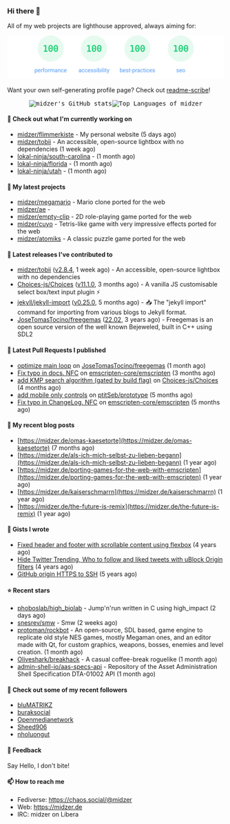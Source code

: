 ### Hi there 👋

All of my web projects are lighthouse approved, always aiming for:

<p align="center">
  <kbd><img src="https://github.com/midzer/midzer/blob/master/lighthouse.svg" alt="Lighthouse score 100s"></kbd>
</p>

Want your own self-generating profile page? Check out [readme-scribe](https://github.com/muesli/readme-scribe)!

<p align="center">
  <kbd><img src="https://github-readme-stats.vercel.app/api?username=midzer&show_icons=true&hide_title=true&hide_border=true&theme=tokyonight" alt="midzer's GitHub stats"><img height="165" src="https://github-readme-stats.vercel.app/api/top-langs/?username=midzer&layout=compact&langs_count=8&hide_border=true&theme=tokyonight" alt="Top Languages of midzer"></kbd>
</p>

#### 👷 Check out what I'm currently working on

- [midzer/flimmerkiste](https://github.com/midzer/flimmerkiste) - My personal website (5 days ago)
- [midzer/tobii](https://github.com/midzer/tobii) - An accessible, open-source lightbox with no dependencies (1 week ago)
- [lokal-ninja/south-carolina](https://github.com/lokal-ninja/south-carolina) -  (1 month ago)
- [lokal-ninja/florida](https://github.com/lokal-ninja/florida) -  (1 month ago)
- [lokal-ninja/utah](https://github.com/lokal-ninja/utah) -  (1 month ago)

#### 🌱 My latest projects

- [midzer/megamario](https://github.com/midzer/megamario) - Mario clone ported for the web
- [midzer/ae](https://github.com/midzer/ae) - 
- [midzer/empty-clip](https://github.com/midzer/empty-clip) - 2D role-playing game ported for the web
- [midzer/cuyo](https://github.com/midzer/cuyo) - Tetris-like game with very impressive effects ported for the web
- [midzer/atomiks](https://github.com/midzer/atomiks) - A classic puzzle game ported for the web

#### 🔭 Latest releases I've contributed to

- [midzer/tobii](https://github.com/midzer/tobii) ([v2.8.4](https://github.com/midzer/tobii/releases/tag/v2.8.4), 1 week ago) - An accessible, open-source lightbox with no dependencies
- [Choices-js/Choices](https://github.com/Choices-js/Choices) ([v11.1.0](https://github.com/Choices-js/Choices/releases/tag/v11.1.0), 3 months ago) - A vanilla JS customisable select box/text input plugin ⚡️
- [jekyll/jekyll-import](https://github.com/jekyll/jekyll-import) ([v0.25.0](https://github.com/jekyll/jekyll-import/releases/tag/v0.25.0), 5 months ago) - :inbox_tray: The &#34;jekyll import&#34; command for importing from various blogs to Jekyll format.
- [JoseTomasTocino/freegemas](https://github.com/JoseTomasTocino/freegemas) ([22.02](https://github.com/JoseTomasTocino/freegemas/releases/tag/22.02), 3 years ago) - Freegemas is an open source version of the well known Bejeweled, built in C&#43;&#43; using SDL2

#### 🔨 Latest Pull Requests I published

- [optimize main loop](https://github.com/JoseTomasTocino/freegemas/pull/45) on [JoseTomasTocino/freegemas](https://github.com/JoseTomasTocino/freegemas) (1 month ago)
- [Fix typo in docs. NFC](https://github.com/emscripten-core/emscripten/pull/24003) on [emscripten-core/emscripten](https://github.com/emscripten-core/emscripten) (3 months ago)
- [add KMP search algorithm (gated by build flag)](https://github.com/Choices-js/Choices/pull/1277) on [Choices-js/Choices](https://github.com/Choices-js/Choices) (4 months ago)
- [add mobile only controls](https://github.com/ptitSeb/prototype/pull/7) on [ptitSeb/prototype](https://github.com/ptitSeb/prototype) (5 months ago)
- [Fix typo in ChangeLog. NFC](https://github.com/emscripten-core/emscripten/pull/23319) on [emscripten-core/emscripten](https://github.com/emscripten-core/emscripten) (5 months ago)

#### 📜 My recent blog posts

- [https://midzer.de/omas-kaesetorte](https://midzer.de/omas-kaesetorte) (7 months ago)
- [https://midzer.de/als-ich-mich-selbst-zu-lieben-begann](https://midzer.de/als-ich-mich-selbst-zu-lieben-begann) (1 year ago)
- [https://midzer.de/porting-games-for-the-web-with-emscripten](https://midzer.de/porting-games-for-the-web-with-emscripten) (1 year ago)
- [https://midzer.de/kaiserschmarrn](https://midzer.de/kaiserschmarrn) (1 year ago)
- [https://midzer.de/the-future-is-remix](https://midzer.de/the-future-is-remix) (1 year ago)

#### 📓 Gists I wrote

- [Fixed header and footer with scrollable content using flexbox](https://gist.github.com/3893ce8c0bec6f805ec1a7bb3269775d) (4 years ago)
- [Hide Twitter Trending, Who to follow and liked tweets with uBlock Origin filters](https://gist.github.com/1afc39bdf5adbfe0020d1c2212b76b87) (4 years ago)
- [GitHub origin HTTPS to SSH](https://gist.github.com/3ceba8ad7d956e02d9e920b121d8d059) (5 years ago)

#### ⭐ Recent stars

- [phoboslab/high_biolab](https://github.com/phoboslab/high_biolab) - Jump&#39;n&#39;run written in C using high_impact (2 days ago)
- [snesrev/smw](https://github.com/snesrev/smw) - Smw (2 weeks ago)
- [protoman/rockbot](https://github.com/protoman/rockbot) - An open-source, SDL based, game engine to replicate old style NES games, mostly Megaman ones, and an editor made with Qt, for custom graphics, weapons, bosses, enemies and level creation. (1 month ago)
- [Oliveshark/breakhack](https://github.com/Oliveshark/breakhack) - A casual coffee-break roguelike (1 month ago)
- [admin-shell-io/aas-specs-api](https://github.com/admin-shell-io/aas-specs-api) - Repository of the Asset Administration Shell Specification DTA-01002 API (1 month ago)

#### 👯 Check out some of my recent followers

- [bluMATRIKZ](https://github.com/bluMATRIKZ)
- [buraksocial](https://github.com/buraksocial)
- [Openmedianetwork](https://github.com/Openmedianetwork)
- [Sheed906](https://github.com/Sheed906)
- [nholuongut](https://github.com/nholuongut)

#### 💬 Feedback

Say Hello, I don't bite!

#### 📫 How to reach me

- Fediverse: https://chaos.social/@midzer
- Web: https://midzer.de
- IRC: midzer on Libera
